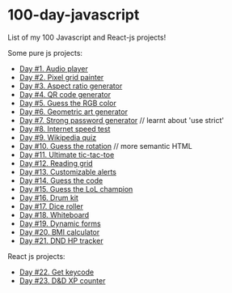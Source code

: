 # 100-day-javascript
List of my 100 Javascript and React-js projects!

Some pure js projects:
<ul>
  <li><a href="https://www.github.com/grigoryan-m/music-player.git">Day #1. Audio player</a></li>
  <li><a href="https://www.github.com/grigoryan-m/pixel-grid.git">Day #2. Pixel grid painter</a></li>
  <li><a href="https://www.github.com/grigoryan-m/aspect-ratio.git">Day #3. Aspect ratio generator</a></li>
  <li><a href="https://www.github.com/grigoryan-m/qr-codes.git">Day #4. QR code generator</a></li>
  <li><a href="https://www.github.com/grigoryan-m/color-guess.git">Day #5. Guess the RGB color</a></li>
  <li><a href="https://www.github.com/grigoryan-m/geometric-art.git">Day #6. Geometric art generator</a></li>
  <li><a href="https://www.github.com/grigoryan-m/password-generator.git">Day #7. Strong password generator</a> // learnt about 'use strict'</li>
  <li><a href="https://www.github.com/grigoryan-m/internet-speed-test.git">Day #8. Internet speed test</a></li>
  <li><a href="https://www.github.com/grigoryan-m/wikipedia-quiz.git">Day #9. Wikipedia quiz</a></li>
  <li><a href="https://www.github.com/grigoryan-m/guess-rotation.git">Day #10. Guess the rotation</a> // more semantic HTML</li>
  <li><a href="https://www.github.com/grigoryan-m/ultimate-tic-tac-toe.git">Day #11. Ultimate tic-tac-toe</a></li>
  <li><a href="https://www.github.com/grigoryan-m/reading-grid.git">Day #12. Reading grid</a></li>
  <li><a href="https://www.github.com/grigoryan-m/customizable-alerts.git">Day #13. Customizable alerts</a></li>
  <li><a href="https://www.github.com/grigoryan-m/guess-the-code.git">Day #14. Guess the code</a></li>
  <li><a href="https://www.github.com/grigoryan-m/guess-the-champion.git">Day #15. Guess the LoL champion</a></li>
  <li><a href="https://www.github.com/grigoryan-m/drum-kit.git">Day #16. Drum kit</a></li>
  <li><a href="https://www.github.com/grigoryan-m/dnd-dice-roller.git">Day #17. Dice roller</a></li>
  <li><a href="https://www.github.com/grigoryan-m/whiteboard.git">Day #18. Whiteboard</a></li>
  <li><a href="https://www.github.com/grigoryan-m/dynamic-forms.git">Day #19. Dynamic forms</a></li>
  <li><a href="https://www.github.com/grigoryan-m/bmi-calculator.git">Day #20. BMI calculator</a></li>
  <li><a href="https://www.github.com/grigoryan-m/dnd-hp-tracker.git">Day #21. DND HP tracker</a></li>
</ul>

React js projects:
<ul>
  <li><a href="https://www.github.com/grigoryan-m/get-keycode.git">Day #22. Get keycode</a></li>
  <li><a href="https://www.github.com/grigoryan-m/dnd-xp-counter.git">Day #23. D&D XP counter</a></li>
</ul>
